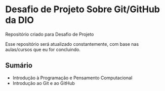 # Desafio de Projeto Sobre Git/GitHub da DIO
Repositório criado para Desafio de Projeto

Esse repositório será atualizado constantemente, com base nas aulas/cursos que eu for concluindo.


## Sumário
 - Introdução à Programação e Pensamento Computacional
 - Introdução ao Git e ao GitHub
